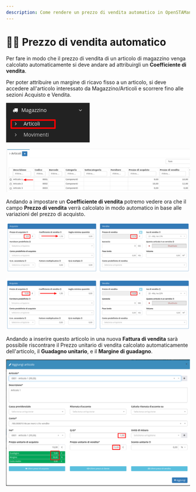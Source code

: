 ```yaml
---
description: Come rendere un prezzo di vendita automatico in OpenSTAManager
---
```


# 👨🏫 Prezzo di vendita automatico

Per fare in modo che il prezzo di vendita di un articolo di magazzino venga calcolato automaticamente si deve andare ad attribuirgli un **Coefficiente di vendita**.

Per poter attribuire un margine di ricavo fisso a un articolo, si deve accedere all'articolo interessato da Magazzino/Articoli e scorrere fino alle sezioni Acquisto e Vendita.

![](<../../.gitbook/assets/image (625).png>)

![](<../../.gitbook/assets/image (338).png>)

Andando a impostare un **Coefficiente di vendita** potremo vedere ora che il campo **Prezzo di vendita** verrà calcolato in modo automatico in base alle variazioni del prezzo di acquisto.

![](<../../.gitbook/assets/image (695).png>)

![](<../../.gitbook/assets/image (105).png>)

Andando a inserire questo articolo in una nuova **Fattura di vendita** sarà possibile riscontrare il Prezzo unitario di vendita calcolato automaticamente dell'articolo, il **Guadagno unitario**, e il **Margine di guadagno**.

![](<../../.gitbook/assets/image (222).png>)
